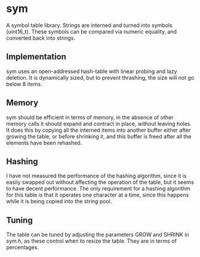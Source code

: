 # sym
A symbol table library. Strings are interned and turned into symbols
(uint16_t). These symbols can be compared via numeric equality, and
converted back into strings.

## Implementation
sym uses an open-addressed hash-table with linear probing and lazy
deletion.  It is dynamically sized, but to prevent thrashing, the size
will not go below 8 items.

## Memory
sym should be efficient in terms of memory, in the absence of other memory
calls it should expand and contract in place, without leaving holes. It
does this by copying all the interned items into another buffer either
after growing the table, or before shrinking it, and this buffer is
freed after all the elements have been rehashed.

## Hashing
I have not measured the performance of the hashing algorithm, since it
is easily swapped out without affecting the operation of the table, but
it seems to have decent performance.  The only requirement for a hashing
algorithm for this table is that it operates one character at a time,
since this happens while it is being copied into the string pool.

## Tuning
The table can be tuned by adjusting the parameters GROW and SHRINK in
sym.h, as these control when to resize the table.  They are in terms
of percentages.

